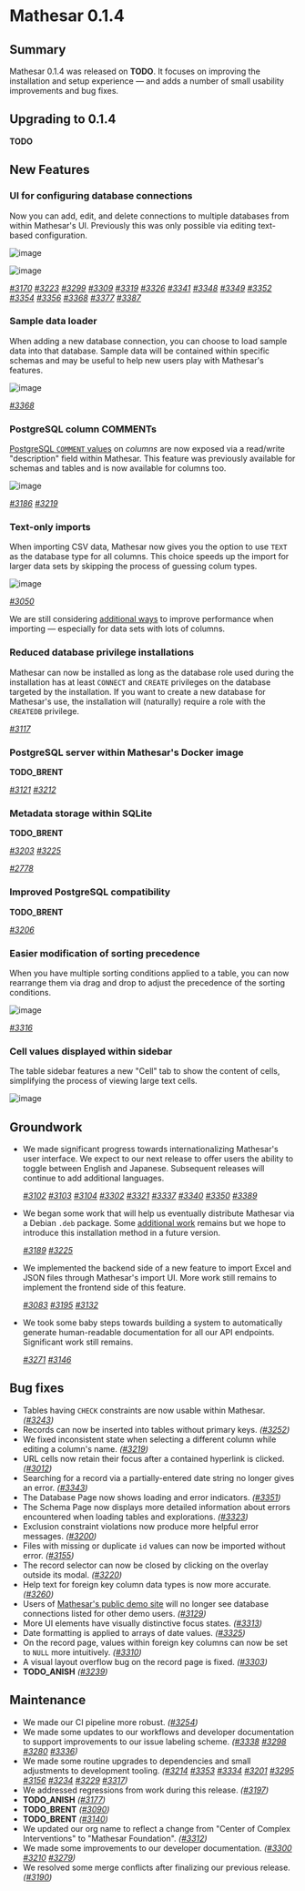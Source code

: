 # Mathesar 0.1.4

## Summary

Mathesar 0.1.4 was released on __TODO__. It focuses on improving the installation and setup experience — and adds a number of small usability improvements and bug fixes.

## Upgrading to 0.1.4

__TODO__

## New Features

### UI for configuring database connections

Now you can add, edit, and delete connections to multiple databases from within Mathesar's UI. Previously this was only possible via editing text-based configuration.

![image](https://github.com/mathesar-foundation/mathesar/assets/42411/2a51fe95-05bb-487a-bd54-283392039c56)

![image](https://github.com/mathesar-foundation/mathesar/assets/42411/5a7916b7-4ab1-4b08-b7e3-a4823f3bcde5)

_[#3170](https://github.com/mathesar-foundation/mathesar/pull/3170) [#3223](https://github.com/mathesar-foundation/mathesar/pull/3223) [#3299](https://github.com/mathesar-foundation/mathesar/pull/3299) [#3309](https://github.com/mathesar-foundation/mathesar/pull/3309) [#3319](https://github.com/mathesar-foundation/mathesar/pull/3319) [#3326](https://github.com/mathesar-foundation/mathesar/pull/3326) [#3341](https://github.com/mathesar-foundation/mathesar/pull/3341) [#3348](https://github.com/mathesar-foundation/mathesar/pull/3348) [#3349](https://github.com/mathesar-foundation/mathesar/pull/3349) [#3352](https://github.com/mathesar-foundation/mathesar/pull/3352) [#3354](https://github.com/mathesar-foundation/mathesar/pull/3354) [#3356](https://github.com/mathesar-foundation/mathesar/pull/3356) [#3368](https://github.com/mathesar-foundation/mathesar/pull/3368) [#3377](https://github.com/mathesar-foundation/mathesar/pull/3377) [#3387](https://github.com/mathesar-foundation/mathesar/pull/3387)_

### Sample data loader

When adding a new database connection, you can choose to load sample data into that database. Sample data will be contained within specific schemas and may be useful to help new users play with Mathesar's features.

![image](https://github.com/mathesar-foundation/mathesar/assets/42411/a7174f0d-254e-4463-9c74-3663deee91fa)

_[#3368](https://github.com/mathesar-foundation/mathesar/pull/3368)_

### PostgreSQL column COMMENTs

[PostgreSQL `COMMENT` values](https://www.postgresql.org/docs/current/sql-comment.html) on _columns_ are now exposed via a read/write "description" field within Mathesar. This feature was previously available for schemas and tables and is now available for columns too.

![image](https://github.com/mathesar-foundation/mathesar/assets/42411/fd75136b-c577-47d0-9ab5-2b9418b980a5)

_[#3186](https://github.com/mathesar-foundation/mathesar/pull/3186) [#3219](https://github.com/mathesar-foundation/mathesar/pull/3219)_

### Text-only imports

When importing CSV data, Mathesar now gives you the option to use `TEXT` as the database type for all columns. This choice speeds up the import for larger data sets by skipping the process of guessing colum types.

![image](https://github.com/mathesar-foundation/mathesar/assets/42411/6e0b5b1c-2e10-4e1f-8ad3-f4d99d28d8a9)

_[#3050](https://github.com/mathesar-foundation/mathesar/pull/3050)_

We are still considering [additional ways](https://github.com/mathesar-foundation/mathesar/issues/2346) to improve performance when importing — especially for data sets with lots of columns.

### Reduced database privilege installations

Mathesar can now be installed as long as the database role used during the installation has at least `CONNECT` and `CREATE` privileges on the database targeted by the installation. If you want to create a new database for Mathesar's use, the installation will (naturally) require a role with the `CREATEDB` privilege.

_[#3117](https://github.com/mathesar-foundation/mathesar/pull/3117)_

### PostgreSQL server within Mathesar's Docker image

__TODO_BRENT__

_[#3121](https://github.com/mathesar-foundation/mathesar/pull/3121) [#3212](https://github.com/mathesar-foundation/mathesar/pull/3212)_

### Metadata storage within SQLite

__TODO_BRENT__

_[#3203](https://github.com/mathesar-foundation/mathesar/pull/3203) [#3225](https://github.com/mathesar-foundation/mathesar/pull/3225)_

_[#2778](https://github.com/mathesar-foundation/mathesar/pull/2778)_

### Improved PostgreSQL compatibility

__TODO_BRENT__

_[#3206](https://github.com/mathesar-foundation/mathesar/pull/3206)_

### Easier modification of sorting precedence

When you have multiple sorting conditions applied to a table, you can now rearrange them via drag and drop to adjust the precedence of the sorting conditions.

![image](https://github.com/mathesar-foundation/mathesar/assets/42411/5cb043db-0ebe-4664-961f-260873010e3b)

_[#3316](https://github.com/mathesar-foundation/mathesar/pull/3316)_

### Cell values displayed within sidebar

The table sidebar features a new "Cell" tab to show the content of cells, simplifying the process of viewing large text cells.

![image](https://github.com/mathesar-foundation/mathesar/assets/42411/7dbad400-703a-4436-a494-1ccaf9928be6)


## Groundwork

- We made significant progress towards internationalizing Mathesar's user interface. We expect to our next release to offer users the ability to toggle between English and Japanese. Subsequent releases will continue to add additional languages.

    _[#3102](https://github.com/mathesar-foundation/mathesar/pull/3102) [#3103](https://github.com/mathesar-foundation/mathesar/pull/3103) [#3104](https://github.com/mathesar-foundation/mathesar/pull/3104) [#3302](https://github.com/mathesar-foundation/mathesar/pull/3302) [#3321](https://github.com/mathesar-foundation/mathesar/pull/3321) [#3337](https://github.com/mathesar-foundation/mathesar/pull/3337) [#3340](https://github.com/mathesar-foundation/mathesar/pull/3340) [#3350](https://github.com/mathesar-foundation/mathesar/pull/3350) [#3389](https://github.com/mathesar-foundation/mathesar/pull/3389)_

- We began some work that will help us eventually distribute Mathesar via a Debian `.deb` package. Some [additional work](https://github.com/mathesar-foundation/mathesar/issues/2427) remains but we hope to introduce this installation method in a future version.

    _[#3189](https://github.com/mathesar-foundation/mathesar/pull/3189) [#3225](https://github.com/mathesar-foundation/mathesar/pull/3225)_

- We implemented the backend side of a new feature to import Excel and JSON files through Mathesar's import UI. More work still remains to implement the frontend side of this feature.

    _[#3083](https://github.com/mathesar-foundation/mathesar/pull/3083) [#3195](https://github.com/mathesar-foundation/mathesar/pull/3195) [#3132](https://github.com/mathesar-foundation/mathesar/pull/3132)_

- We took some baby steps towards building a system to automatically generate human-readable documentation for all our API endpoints. Significant work still remains.

    _[#3271](https://github.com/mathesar-foundation/mathesar/pull/3271) [#3146](https://github.com/mathesar-foundation/mathesar/pull/3146)_

## Bug fixes

- Tables having `CHECK` constraints are now usable within Mathesar. _([#3243](https://github.com/mathesar-foundation/mathesar/pull/3243))_
- Records can now be inserted into tables without primary keys. _([#3252](https://github.com/mathesar-foundation/mathesar/pull/3252))_
- We fixed inconsistent state when selecting a different column while editing a column's name. _([#3219](https://github.com/mathesar-foundation/mathesar/pull/3225/3219))_
- URL cells now retain their focus after a contained hyperlink is clicked. _([#3012](https://github.com/mathesar-foundation/mathesar/pull/3012))_
- Searching for a record via a partially-entered date string no longer gives an error. _([#3343](https://github.com/mathesar-foundation/mathesar/pull/3343))_
- The Database Page now shows loading and error indicators. _([#3351](https://github.com/mathesar-foundation/mathesar/pull/3351))_
- The Schema Page now displays more detailed information about errors encountered when loading tables and explorations. _([#3323](https://github.com/mathesar-foundation/mathesar/pull/3323))_
- Exclusion constraint violations now produce more helpful error messages. _([#3200](https://github.com/mathesar-foundation/mathesar/pull/3200))_
- Files with missing or duplicate `id` values can now be imported without error. _([#3155](https://github.com/mathesar-foundation/mathesar/pull/3155))_
- The record selector can now be closed by clicking on the overlay outside its modal. _([#3220](https://github.com/mathesar-foundation/mathesar/pull/3220))_
- Help text for foreign key column data types is now more accurate. _([#3260](https://github.com/mathesar-foundation/mathesar/pull/3260))_
- Users of [Mathesar's public demo site](https://demo.mathesar.org/) will no longer see database connections listed for other demo users. _([#3129](https://github.com/mathesar-foundation/mathesar/pull/3129))_
- More UI elements have visually distinctive focus states. _([#3313](https://github.com/mathesar-foundation/mathesar/pull/3313))_
- Date formatting is applied to arrays of date values. _([#3325](https://github.com/mathesar-foundation/mathesar/pull/3325))_
- On the record page, values within foreign key columns can now be set to `NULL` more intuitively. _([#3310](https://github.com/mathesar-foundation/mathesar/pull/3310))_
- A visual layout overflow bug on the record page is fixed. _([#3303](https://github.com/mathesar-foundation/mathesar/pull/3303))_
- __TODO_ANISH__ _([#3239](https://github.com/mathesar-foundation/mathesar/pull/3239))_

## Maintenance

- We made our CI pipeline more robust. _([#3254](https://github.com/mathesar-foundation/mathesar/pull/3254))_
- We made some updates to our workflows and developer documentation to support improvements to our issue labeling scheme. _([#3338](https://github.com/mathesar-foundation/mathesar/pull/3338) [#3298](https://github.com/mathesar-foundation/mathesar/pull/3298) [#3280](https://github.com/mathesar-foundation/mathesar/pull/3280) [#3336](https://github.com/mathesar-foundation/mathesar/pull/3336))_
- We made some routine upgrades to dependencies and small adjustments to development tooling. _([#3214](https://github.com/mathesar-foundation/mathesar/pull/3214) [#3353](https://github.com/mathesar-foundation/mathesar/pull/3353) [#3334](https://github.com/mathesar-foundation/mathesar/pull/3334) [#3201](https://github.com/mathesar-foundation/mathesar/pull/3201) [#3295](https://github.com/mathesar-foundation/mathesar/pull/3295) [#3156](https://github.com/mathesar-foundation/mathesar/pull/3156) [#3234](https://github.com/mathesar-foundation/mathesar/pull/3234) [#3229](https://github.com/mathesar-foundation/mathesar/pull/3229) [#3317](https://github.com/mathesar-foundation/mathesar/pull/3317))_
- We addressed regressions from work during this release. _([#3197](https://github.com/mathesar-foundation/mathesar/pull/3197))_
- __TODO_ANISH__ _([#3177](https://github.com/mathesar-foundation/mathesar/pull/3177))_
- __TODO_BRENT__ _([#3090](https://github.com/mathesar-foundation/mathesar/pull/3090))_
- __TODO_BRENT__ _([#3140](https://github.com/mathesar-foundation/mathesar/pull/3140))_
- We updated our org name to reflect a change from "Center of Complex Interventions" to "Mathesar Foundation". _([#3312](https://github.com/mathesar-foundation/mathesar/pull/3312))_
- We made some improvements to our developer documentation. _([#3300](https://github.com/mathesar-foundation/mathesar/pull/3300) [#3210](https://github.com/mathesar-foundation/mathesar/pull/3210) [#3279](https://github.com/mathesar-foundation/mathesar/pull/3279))_
- We resolved some merge conflicts after finalizing our previous release. _([#3190](https://github.com/mathesar-foundation/mathesar/pull/3190))_

